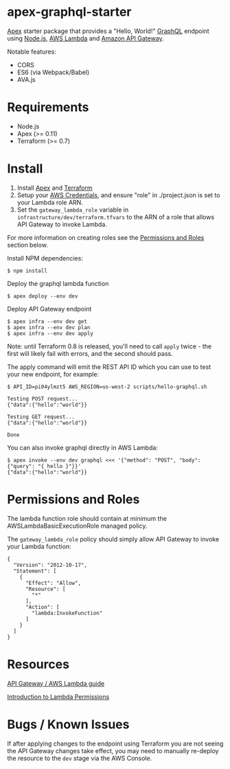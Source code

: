 # apex-graphql-starter

[Apex](https://apex.run) starter package that provides a "Hello, World!" [GraphQL](http://graphql.org/) endpoint using [Node.js](https://nodejs.org/), [AWS Lambda](https://aws.amazon.com/lambda/) and [Amazon API Gateway](https://aws.amazon.com/api-gateway/).

Notable features:

* CORS
* ES6 (via Webpack/Babel)
* AVA.js

# Requirements

* Node.js
* Apex (>= 0.11)
* Terraform (>= 0.7)

# Install

1. Install [Apex](https://apex.run) and [Terraform](https://www.terraform.io/)
1. Setup your [AWS Credentials](http://apex.run/#aws-credentials), and ensure "role" in ./project.json is set to your Lambda role ARN.
1. Set the `gateway_lambda_role` variable in `infrastructure/dev/terraform.tfvars` to the ARN of a role that allows API Gateway to invoke Lambda.

For more information on creating roles see the [Permissions and Roles](#permissions-and-roles) section below.

Install NPM dependencies:

```
$ npm install
```

Deploy the graphql lambda function

```
$ apex deploy --env dev
```

Deploy API Gateway endpoint

```
$ apex infra --env dev get
$ apex infra --env dev plan
$ apex infra --env dev apply
```

Note: until Terraform 0.8 is released, you'll need to call `apply` twice - the first will likely fail with errors, and the second should pass.

The apply command will emit the REST API ID which you can use to test your new endpoint, for example:


```
$ API_ID=pi04ylmzt5 AWS_REGION=us-west-2 scripts/hello-graphql.sh

Testing POST request...
{"data":{"hello":"world"}}

Testing GET request...
{"data":{"hello":"world"}}

Done
```

You can also invoke graphql directly in AWS Lambda:

```
$ apex invoke --env dev graphql <<< '{"method": "POST", "body": {"query": "{ hello }"}}'
{"data":{"hello":"world"}}
```

# Permissions and Roles

The lambda function role should contain at minimum the AWSLambdaBasicExecutionRole managed policy.

The `gateway_lambda_role` policy should simply allow API Gateway to invoke your Lambda function:

```
{
  "Version": "2012-10-17",
  "Statement": [
    {
      "Effect": "Allow",
      "Resource": [
        "*"
      ],
      "Action": [
        "lambda:InvokeFunction"
      ]
    }
  ]
}
```

# Resources

[API Gateway / AWS Lambda guide](http://docs.aws.amazon.com/apigateway/latest/developerguide/getting-started.html)

[Introduction to Lambda Permissions](http://docs.aws.amazon.com/lambda/latest/dg/intro-permission-model.html)

# Bugs / Known Issues

If after applying changes to the endpoint using Terraform you are not seeing the API Gateway changes take effect, 
you may need to manually re-deploy the resource to the `dev` stage via the AWS Console.

